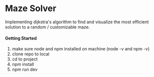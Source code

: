 # Maze Solver
Implementing dijkstra's algorithm to find and visualize the most efficient solution to a random / customizable maze.


#### Getting Started
1. make sure node and npm installed on machine (node -v and npm -v)
2. clone repo to local
3. cd to project
4. npm install
5. npm run dev
